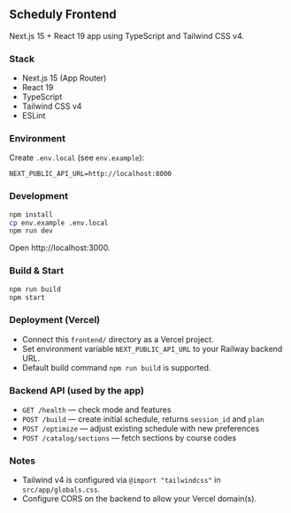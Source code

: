 ## Scheduly Frontend

Next.js 15 + React 19 app using TypeScript and Tailwind CSS v4.

### Stack

- Next.js 15 (App Router)
- React 19
- TypeScript
- Tailwind CSS v4
- ESLint

### Environment

Create `.env.local` (see `env.example`):

```
NEXT_PUBLIC_API_URL=http://localhost:8000
```

### Development

```bash
npm install
cp env.example .env.local
npm run dev
```

Open http://localhost:3000.

### Build & Start

```bash
npm run build
npm start
```

### Deployment (Vercel)

- Connect this `frontend/` directory as a Vercel project.
- Set environment variable `NEXT_PUBLIC_API_URL` to your Railway backend URL.
- Default build command `npm run build` is supported.

### Backend API (used by the app)

- `GET /health` — check mode and features
- `POST /build` — create initial schedule, returns `session_id` and `plan`
- `POST /optimize` — adjust existing schedule with new preferences
- `POST /catalog/sections` — fetch sections by course codes

### Notes

- Tailwind v4 is configured via `@import "tailwindcss"` in `src/app/globals.css`.
- Configure CORS on the backend to allow your Vercel domain(s).
